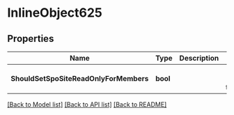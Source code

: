 # InlineObject625

## Properties

Name | Type | Description | Notes
------------ | ------------- | ------------- | -------------
**ShouldSetSpoSiteReadOnlyForMembers** | **bool** |  | [optional] [default to false]

[[Back to Model list]](../README.md#documentation-for-models) [[Back to API list]](../README.md#documentation-for-api-endpoints) [[Back to README]](../README.md)


